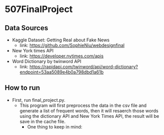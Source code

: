 # 507FinalProject

## Data Sources
- Kaggle Dataset: Getting Real about Fake News
  - link: https://github.com/SophieNiu/webdesignfinal
- New York times API
  - link: https://developer.nytimes.com/apis
- Word Dictionary by twinword API
  - link: https://rapidapi.com/twinword/api/word-dictionary?endpoint=53aa5089e4b0a798dbd1a61b
  
## How to run
- First, run final_project.py.
  - This program will first preprocess the data in the csv file and generate a list of frequent words, then it will resaerch those words using the dictionary API and New York Times API, the result will be save in the cache file. 
    - One thing to keep in mind:


